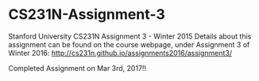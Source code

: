 # CS231N-Assignment-3
Stanford University CS231N Assignment 3 - Winter 2015
Details about this assignment can be found on the course webpage, under Assignment 3 of Winter 2016: 
http://cs231n.github.io/assignments2016/assignment3/

Completed Assignment on Mar 3rd, 2017!!
